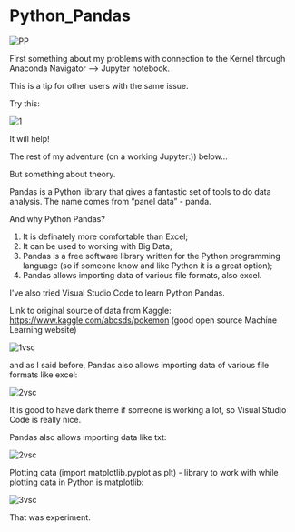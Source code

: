 # Python_Pandas

![PP](https://user-images.githubusercontent.com/72028760/130325913-51ced2f5-0a8b-4190-b18c-d898726258e7.jpg)

First something about my problems with connection to the Kernel 
through Anaconda Navigator --> Jupyter notebook.

This is a tip for other users with the same issue.

Try this:

![1](https://user-images.githubusercontent.com/72028760/130142126-e59d2f4e-30b5-405b-9ec9-0955590d2123.png)

It will help!

The rest of my adventure (on a working Jupyter:)) below...

But something about theory.

Pandas is a Python library that gives a fantastic set of tools to do data analysis.
The name comes from “panel data” - panda.

And why Python Pandas?
1. It is definately more comfortable than Excel;
2. It can be used to working with Big Data;
3. Pandas is a free software library written for the Python programming language
(so if someone know and like Python it is a great option);
4. Pandas allows importing data of various file formats, also excel.

I've also tried Visual Studio Code to learn Python Pandas.

Link to original source of data from Kaggle: https://www.kaggle.com/abcsds/pokemon
(good open source Machine Learning website)

![1vsc](https://user-images.githubusercontent.com/72028760/130350848-c601d0a0-3fff-4b14-8d84-7b78ae926187.jpg)

and as I said before, Pandas also allows importing data of various file formats like excel:

![2vsc](https://user-images.githubusercontent.com/72028760/130329503-e1555c89-2bf7-4e7a-82a7-3fe8675d8ac1.jpg)

It is good to have dark theme if someone is working a lot, so Visual Studio Code is really nice.

Pandas also allows importing data like txt:

![2vsc](https://user-images.githubusercontent.com/72028760/130350860-4cdef3c3-0ffb-4b1f-be7c-0ccab42ed2f7.jpg)

Plotting data (import matplotlib.pyplot as plt) - library to work with while plotting data in Python is matplotlib:

![3vsc](https://user-images.githubusercontent.com/72028760/130350874-999bb8ee-0f2f-4624-a802-590bfc8499bf.jpg)

That was experiment.
